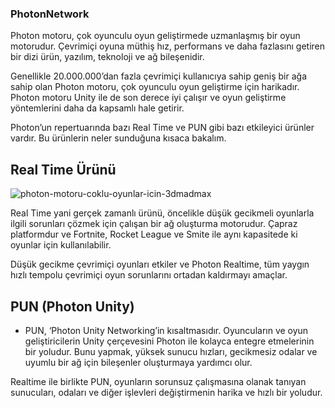 ### PhotonNetwork


Photon motoru, çok oyunculu oyun geliştirmede uzmanlaşmış bir oyun motorudur. Çevrimiçi oyuna müthiş hız, performans ve daha fazlasını getiren bir dizi ürün, yazılım, teknoloji ve ağ bileşenidir.

Genellikle 20.000.000’dan fazla çevrimiçi kullanıcıya sahip geniş bir ağa sahip olan Photon motoru, çok oyunculu oyun geliştirme için harikadır. Photon motoru Unity ile de son derece iyi çalışır ve oyun geliştirme yöntemlerini daha da kapsamlı hale getirir.

Photon’un repertuarında bazı Real Time ve PUN gibi bazı etkileyici ürünler vardır. Bu ürünlerin neler sunduğuna kısaca bakalım.


## Real Time Ürünü

![photon-motoru-coklu-oyunlar-icin-3dmadmax](https://user-images.githubusercontent.com/56971277/195547326-6ff3563c-e0dd-4dc6-afd8-e39701882734.jpg)

Real Time yani gerçek zamanlı ürünü, öncelikle düşük gecikmeli oyunlarla ilgili sorunları çözmek için çalışan bir ağ oluşturma motorudur. Çapraz platformdur ve Fortnite, Rocket League ve Smite ile aynı kapasitede ki oyunlar için kullanılabilir.

Düşük gecikme çevrimiçi oyunları etkiler ve Photon Realtime, tüm yaygın hızlı tempolu çevrimiçi oyun sorunlarını ortadan kaldırmayı amaçlar.


## PUN (Photon Unity)

- PUN, ‘Photon Unity Networking’in kısaltmasıdır. Oyuncuların ve oyun geliştiricilerin Unity çerçevesini Photon ile kolayca entegre etmelerinin bir yoludur. Bunu yapmak, yüksek sunucu hızları, gecikmesiz odalar ve uyumlu bir ağ için bileşenler oluşturmaya yardımcı olur.

Realtime ile birlikte PUN, oyunların sorunsuz çalışmasına olanak tanıyan sunucuları, odaları ve diğer işlevleri değiştirmenin harika ve hızlı bir yoludur.
